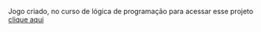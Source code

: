 Jogo criado, no curso de lógica de programação para acessar esse projeto  <a href="https://jogo-nu-ecru-28.vercel.app/" target="_blank">clique aqui</a>
